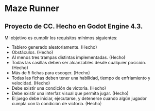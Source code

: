 # Maze Runner
## Proyecto de CC. Hecho en Godot Engine 4.3.
 Mi objetivo es cumplir los requisitos mínimos siguientes:
 - Tablero generado aleatoriamente. (Hecho)
 - Obstáculos. (Hecho)
 - Al menos tres trampas distintas implementadas. (Hecho)
 - Todas las casillas deben ser alcanzables desde cualquier posición. (Hecho)
 - Más de 5 fichas para escoger. (Hecho)
 - Todas las fichas deben tener una habilidad, tiempo de enfriamiento y velocidad. (Hecho)
 - Debe existir una condición de victoria. (Hecho)
 - Debe existir una interfaz visual que permita jugar. (Hecho)
 - El juego debe iniciar, ejecutarse, y detenerse cuando algún jugador cumpla con la condición de victoria. (Hecho)